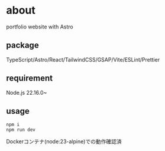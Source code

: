# about

portfolio website with Astro

## package

TypeScript/Astro/React/TailwindCSS/GSAP/Vite/ESLint/Prettier

## requirement

Node.js 22.16.0~

## usage

```shell
npm i
npm run dev
```

Dockerコンテナ(node:23-alpine)での動作確認済
